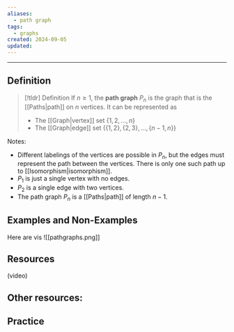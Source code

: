 ```yaml
---
aliases:
  - path graph
tags:
  - graphs
created: 2024-09-05
updated:
---
```

---
## Definition 

> [!tldr] Definition
> If $n \geq 1$, the **path graph** $P_n$ is the graph that is the [[Paths|path]] on $n$ vertices. It can be represented as 
> - The [[Graph|vertex]] set $\{1,2,\dots, n\}$
> - The [[Graph|edge]] set $\{\{1,2\}, \{2,3\}, \dots, \{n-1, n\}\}$

Notes: 
- Different labelings of the vertices are possible in $P_n$, but the edges must represent the path between the vertices. There is only one such path up to [[Isomorphism|isomorphism]]. 
- $P_1$ is just a single vertex with no edges. 
- $P_2$ is a single edge with two vertices. 
- The path graph $P_n$ is a [[Paths|path]] of length $n-1$. 

## Examples and Non-Examples

Here are vis
![[pathgraphs.png]]

## Resources 

(video)

Other resources: 
- 

## Practice 

